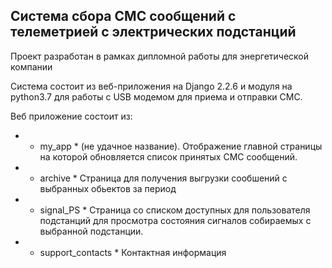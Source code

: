 ## Система сбора СМС сообщений с телеметрией с электрических подстанций
Проект разработан в рамках дипломной работы для энергетической компании

Система состоит из веб-приложения на Django 2.2.6 и модуля на python3.7 для работы с USB модемом для приема и отправки СМС.

Веб приложение состоит из:
- * my_app * (не удачное название). Отображение главной страницы на которой обновляется список принятых СМС сообщений.
- * archive * Страница для получения выгрузки сообшений с выбранных обьектов за период
- * signal_PS * Страница со списком доступных для пользователя подстанций для просмотра состояния сигналов собираемых с выбранной подстанции.
- * support_contacts * Контактная информация


